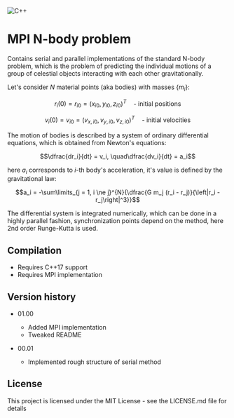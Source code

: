 ![C++](https://img.shields.io/badge/C++-std=17-blue.svg?style=flat&logo=cplusplus)
# MPI N-body problem

Contains serial and parallel implementations of the standard N-body problem, which is the problem of predicting the individual motions of a group of celestial objects interacting with each other gravitationally.

Let's consider $N$ material points (aka bodies) with masses $\lbrace m_i \rbrace$:

$$r_i(0) = r_{i0} = (x_{i0}, y_{i0}, z_{i0})^{T} \quad \text{- initial positions}$$

$$v_i(0) = v_{i0} = (v_{x,i0}, v_{y,i0}, v_{z,i0})^{T} \quad \text{- initial velocities}$$

The motion of bodies is described by a system of ordinary differential equations, which is obtained from Newton's equations:

$$\dfrac{dr_i}{dt} = v_i, \quad\dfrac{dv_i}{dt} = a_i$$

here $a_i$ corresponds to $i$-th body's acceleration, it's value is defined by the gravitational law:

$$a_i = -\sum\limits_{j = 1, i \ne j}^{N}{\dfrac{G m_j (r_i - r_j)}{\left|r_i - r_j\right|^3}}$$

The differential system is integrated numerically, which can be done in a highly parallel fashion, synchronization points depend on the method, here 2nd order Runge-Kutta is used.

## Compilation

* Requires C++17 support 
* Requires MPI implementation

## Version history

* 01.00
  * Added MPI implementation
  * Tweaked README

* 00.01
  * Implemented rough structure of serial method

## License

This project is licensed under the MIT License - see the LICENSE.md file for details
